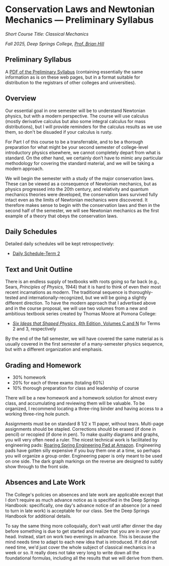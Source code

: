 # Conservation Laws and Newtonian Mechanics &mdash; Preliminary Syllabus

*Short Course Title: Classical Mechanics*

*Fall 2025, Deep Springs College, [Prof. Brian Hill](https://brianhill.github.io)*

## Preliminary Syllabus

A [PDF of the Preliminary Syllabus](./ClassicalMechanicsPreliminarySyllabus.pdf) (containing essentially the same information as is on these web pages, but in a format suitable for distribution to the registrars of other colleges and universities).

## Overview

Our essential goal in one semester will be to understand Newtonian physics, but with a modern perspective. The course will use calculus (mostly derivative calculus but also some integral calculus for mass distributions), but I will provide reminders for the calculus results as we use them, so don't be disuaded if your calculus is rusty.

For Part I of this course to be a transferrable, and to be a thorough preparation for what might be your second semester of college-level introductory physics elsewhere, we cannot completely depart from what is standard. On the other hand, we certainly don’t have to mimic any particular methodology for covering the standard material, and we will be taking a modern approach.

We will begin the semester with a study of the major conservation laws. These can be viewed as a consequence of Newtonian mechanics, but as physics progressed into the 20th century, and relativity and quantum mechanics theories were developed, the conservation laws survived fully intact even as the limits of Newtonian mechanics were discovered. It therefore makes sense to begin with the conservation laws and then in the second half of the semester, we will see Newtonian mechanics as the first example of a theory that obeys the conservation laws.

## Daily Schedules

Detailed daily schedules will be kept retrospectively:

* [Daily Schedule-Term 2](./daily_schedule-term_2.html)

## Text and Unit Outline

There is an endless supply of textbooks with roots going so far back (e.g., Sears, *Principles of Physics,* 1944) that it is hard to think of even their most recent incarnations as modern. The traditional sequence is thoroughly-tested and internationally-recognized, but we will be going a slightly different direction. To have the modern approach that I advertised above and in the course proposal, we will use two volumes from a new and ambitious textbook series created by Thomas Moore at Pomona College:

* [*Six Ideas that Shaped Physics*, 4th Edition, Volumes C and N](http://www.physics.pomona.edu/sixideas/) for Terms 2 and 3, respectively

By the end of the fall semester, we will have covered the same material as is usually covered in the first semester of a many-semester physics sequence, but with a different organization and emphasis.

## Grading and Homework

* 30% homework
* 20% for each of three exams (totaling 60%)
* 10% thorough preparation for class and leadership of course 

There will be a new homework and a homework solution for almost every class, and accumulating and reviewing them will be valuable. To be organized, I recommend locating a three-ring binder and having access to a working three-ring hole punch.

Assignments must be on standard 8 1/2 x 11 paper, without tears. Multi-page assignments should be stapled. Corrections should be erased (if done in pencil) or recopied (if done in pen). To make quality diagrams and graphs, you will very often need a ruler. The nicest technical work is facilitated by engineering pads: [Roaring Spring Engineering Pad at Amazon](https://a.co/d/9vkXSes). Engineering pads have gotten silly expensive if you buy them one at a time, so perhaps you will organize a group order. Engineering paper is only meant to be used on one side. The dark graph markings on the reverse are designed to subtly show through to the front side.

## Absences and Late Work

The College's policies on absences and late work are applicable except that I don't require as much advance notice as is specified in the Deep Springs Handbook: specifically, one day's advance notice of an absence (or a need to turn in late work) is acceptable for our class. See the Deep Springs Handbook for additional details.

To say the same thing more colloquially, don't wait until after dinner the day before something is due to get started and realize that you are in over your head. Instead, start on work two evenings in advance. This is because the mind needs time to adapt to each new idea that is introduced. If it did not need time, we'd just cover the whole subject of classical mechanics in a week or so. It really does not take very long to write down all the foundational formulas, including all the results that we will derive from them.
